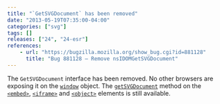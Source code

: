 ```yaml
---
title: "`GetSVGDocument` has been removed"
date: "2013-05-19T07:35:00-04:00"
categories: ["svg"]
tags: []
releases: ["24", "24-esr"]
references:
    - url: "https://bugzilla.mozilla.org/show_bug.cgi?id=881128"
      title: "Bug 881128 – Remove nsIDOMGetSVGDocument"
---
```

The `GetSVGDocument` interface has been removed. No other browsers are exposing it on the [`window`](https://developer.mozilla.org/docs/Web/API/window) object. The [`getSVGDocument`](https://developer.mozilla.org/docs/Web/SVG/Scripting#Inter-document_scripting.3A_referencing_embedded_SVG) method on the [`<embed>`](https://developer.mozilla.org/docs/Web/HTML/Element/embed), [`<iframe>`](https://developer.mozilla.org/docs/Web/HTML/Element/iframe) and [`<object>`](https://developer.mozilla.org/docs/Web/HTML/Element/object) elements is still available.
